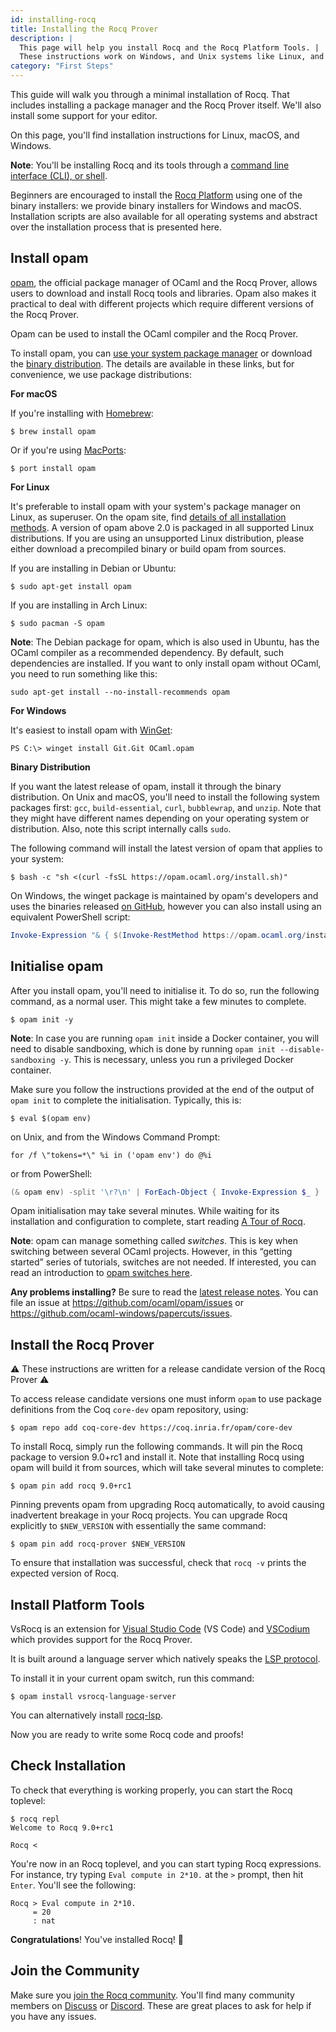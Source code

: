 ```yaml
---
id: installing-rocq
title: Installing the Rocq Prover
description: |
  This page will help you install Rocq and the Rocq Platform Tools. |
  These instructions work on Windows, and Unix systems like Linux, and macOS.
category: "First Steps"
---
```


This guide will walk you through a minimal installation of Rocq. That includes installing a package manager and the Rocq Prover itself. We'll also install some support for your editor.

On this page, you'll find installation instructions for Linux, macOS, and Windows.

**Note**: You'll be installing Rocq and its tools through a [command line interface (CLI), or shell](https://www.youtube.com/watch?v=0PxTAn4g20U). 

Beginners are encouraged to install the [Rocq Platform](/install) using one of the binary installers: we provide binary installers for Windows and macOS.
Installation scripts are also available for all operating systems and abstract over the installation process that is presented here.


## Install opam

[opam](https://opam.ocaml.org/), the official package manager of OCaml and the Rocq Prover, allows users to download and install Rocq tools and libraries. Opam also makes it practical to deal with different projects which require different versions of the Rocq Prover.

Opam can be used to install the OCaml compiler and the Rocq Prover.

To install opam, you can [use your system package manager](https://opam.ocaml.org/doc/Install.html#Using-your-distribution-39-s-package-system) or download the [binary distribution](https://opam.ocaml.org/doc/Install.html#Binary-distribution). The details are available in these links, but for convenience, we use package distributions:

**For macOS**

If you're installing with [Homebrew](https://brew.sh/):

```shell
$ brew install opam
```

Or if you're using [MacPorts](https://www.macports.org/):

```shell
$ port install opam
```

**For Linux**

It's preferable to install opam with your system's package manager on Linux, as superuser. On the opam site, find [details of all installation methods](https://opam.ocaml.org/doc/Install.html). A version of opam above 2.0 is packaged in all supported Linux distributions. If you are using an unsupported Linux distribution, please either download a precompiled binary or build opam from sources.

If you are installing in Debian or Ubuntu:
```shell
$ sudo apt-get install opam
```

If you are installing in Arch Linux:
```shell
$ sudo pacman -S opam
```

**Note**: The Debian package for opam, which is also used in Ubuntu, has the OCaml compiler as a recommended dependency. By default, such dependencies are installed. If you want to only install opam without OCaml, you need to run something like this:
```shell
sudo apt-get install --no-install-recommends opam
```

**For Windows**

It's easiest to install opam with [WinGet](https://github.com/microsoft/winget-cli):

```shell
PS C:\> winget install Git.Git OCaml.opam
```

**Binary Distribution**

If you want the latest release of opam, install it through the binary distribution. On Unix and macOS, you'll need to install the following system packages first: `gcc`, `build-essential`, `curl`, `bubblewrap`, and `unzip`. Note that they might have different names depending on your operating system or distribution. Also, note this script internally calls `sudo`.

The following command will install the latest version of opam that applies to your system:
```shell
$ bash -c "sh <(curl -fsSL https://opam.ocaml.org/install.sh)"
```

On Windows, the winget package is maintained by opam's developers and uses the binaries released [on GitHub](https://github.com/ocaml/opam/releases), however you can also install using an equivalent PowerShell script:

```powershell
Invoke-Expression "& { $(Invoke-RestMethod https://opam.ocaml.org/install.ps1) }"
```

## Initialise opam

After you install opam, you'll need to initialise it. To do so, run the following command, as a normal user. This might take a few minutes to complete.

```shell
$ opam init -y
```

**Note**: In case you are running `opam init` inside a Docker container, you will need to disable sandboxing, which is done by running `opam init --disable-sandboxing -y`. This is necessary, unless you run a privileged Docker container.

Make sure you follow the instructions provided at the end of the output of `opam init` to complete the initialisation. Typically, this is:
```
$ eval $(opam env)
```

on Unix, and from the Windows Command Prompt:

```
for /f \"tokens=*\" %i in ('opam env') do @%i
```

or from PowerShell:

```powershell
(& opam env) -split '\r?\n' | ForEach-Object { Invoke-Expression $_ }
```

Opam initialisation may take several minutes. While waiting for its installation and configuration to complete, start reading [A Tour of Rocq](tour-of-rocq).

**Note**: opam can manage something called _switches_. This is key when switching between several OCaml projects. However, in this “getting started” series of tutorials, switches are not needed. If interested, you can read an introduction to [opam switches here](/docs/opam-switch-introduction).

**Any problems installing?** Be sure to read the [latest release notes](https://opam.ocaml.org/blog/opam-2-2-0/). You can file an issue at https://github.com/ocaml/opam/issues or https://github.com/ocaml-windows/papercuts/issues.

## Install the Rocq Prover

⚠️ These instructions are written for a release candidate version of the Rocq Prover ⚠️

To access release candidate versions one must inform `opam` to use package definitions from the Coq `core-dev` opam repository, using:

```shell
$ opam repo add coq-core-dev https://coq.inria.fr/opam/core-dev
```

To install Rocq, simply run the following commands. It will pin the Rocq package to version 9.0+rc1 and install it.
Note that installing Rocq using opam will build it from sources, 
which will take several minutes to complete:
 
 ```shell
$ opam pin add rocq 9.0+rc1
```

Pinning prevents opam from upgrading Rocq automatically, to avoid causing inadvertent breakage in your Rocq projects. 
You can upgrade Rocq explicitly to `$NEW_VERSION` with essentially the same command:

 ```shell
$ opam pin add rocq-prover $NEW_VERSION
```

To ensure that installation was successful, check that `rocq -v` prints the expected version of Rocq.

## Install Platform Tools

VsRocq is an extension for [Visual Studio Code]("https://code.visualstudio.com/) (VS Code) and 
[VSCodium](https://vscodium.com/) which provides support for the Rocq Prover. 

It is built around a language server which natively speaks the 
[LSP protocol](https://learn.microsoft.com/en-us/visualstudio/extensibility/language-server-protocol?view=vs-2022).

To install it in your current opam switch, run this command:

 ```shell
$ opam install vsrocq-language-server
```
You can alternatively install [rocq-lsp](https://github.com/ejgallego/coq-lsp).

Now you are ready to write some Rocq code and proofs!

## Check Installation

To check that everything is working properly, you can start the Rocq toplevel:
```shell
$ rocq repl
Welcome to Rocq 9.0+rc1

Rocq <
```

You're now in an Rocq toplevel, and you can start typing Rocq expressions. For instance, try typing `Eval compute in 2*10.` at the `>` prompt, then hit `Enter`. You'll see the following:
```coq
Rocq > Eval compute in 2*10.
     = 20
     : nat
```

**Congratulations**! You've installed Rocq! 🎉

## Join the Community

Make sure you [join the Rocq community](/community). You'll find many community members on [Discuss](https://discourse.rocq-prover.org/) or [Discord](https://discord.com/invite/cCYQbqN). These are great places to ask for help if you have any issues.
